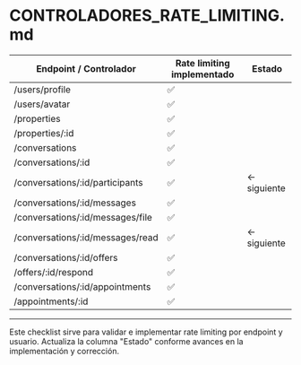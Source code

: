 # CONTROLADORES_RATE_LIMITING.md

| Endpoint / Controlador     | Rate limiting implementado | Estado         |
|---------------------------|---------------------------|----------------|
| /users/profile            | ✅                        |                |
| /users/avatar             | ✅                        |                |
| /properties               | ✅                        |                |
| /properties/:id           | ✅                        |                |
| /conversations            | ✅                        |                |
| /conversations/:id        | ✅                        |                |
| /conversations/:id/participants | ✅                  | ← siguiente    |
| /conversations/:id/messages      | ✅                  |                |
| /conversations/:id/messages/file | ✅                  |                |
| /conversations/:id/messages/read | ✅                  | ← siguiente    |
| /conversations/:id/offers        | ✅                  |                |
| /offers/:id/respond              | ✅                  |                |
| /conversations/:id/appointments  | ✅                  |                |
| /appointments/:id                | ✅                  |                |

---

Este checklist sirve para validar e implementar rate limiting por endpoint y usuario. Actualiza la columna "Estado" conforme avances en la implementación y corrección.
